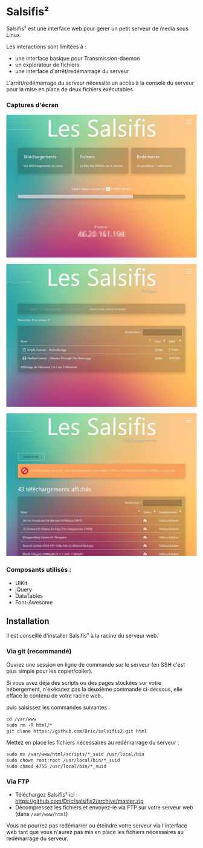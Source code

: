 # Salsifis²

Salsifis² est une interface web pour gérer un petit serveur de media sous Linux.

Les interactions sont limitées à :

- une interface basique pour Transmission-daemon
- un explorateur de fichiers
- une interface d'arrêt/redémarrage du serveur

L'arrêt/redémarrage du serveur nécessite un accès à la console du serveur pour la mise en place de deux fichiers exécutables.

### Captures d'écran

![Accueil](https://raw.githubusercontent.com/Dric/salsifis2/master/img/screenshots/home.jpg "Accueil")

![Fichiers](https://raw.githubusercontent.com/Dric/salsifis2/master/img/screenshots/files.jpg "Explorateur de fichiers")

![Téléchargements](https://raw.githubusercontent.com/Dric/salsifis2/master/img/screenshots/downloads.jpg "Téléchargements")

### Composants utilisés :

- UIKit
- jQuery
- DataTables
- Font-Awesome

## Installation

Il est conseillé d'installer Salsifis² à la racine du serveur web.

### Via git (recommandé)

Ouvrez une session en ligne de commande sur le serveur (en SSH c'est plus simple pour les copier/coller).

Si vous avez déjà des scripts ou des pages stockées sur votre hébergement, n'exécutez pas la deuxième commande ci-dessous, elle efface le contenu de votre racine web.

puis saisissez les commandes suivantes :

    cd /var/www
    sudo rm -R html/*
    git clone https://github.com/Dric/salsifis2.git html

Mettez en place les fichiers nécessaires au redémarrage du serveur :

    sudo mv /var/www/html/scripts/*_suid /usr/local/bin
    sudo chown root:root /usr/local/bin/*_suid
    sudo chmod 4755 /usr/local/bin/*_suid

### Via FTP

- Téléchargez Salsifis² ici : https://github.com/Dric/salsifis2/archive/master.zip
- Décompressez les fichiers et envoyez-le via FTP sur votre serveur web (dans `/var/www/html`)

Vous ne pourrez pas redémarrer ou éteindre votre serveur via l'interface web tant que vous n'aurez pas mis en place les fichiers nécessaires au redémarrage du serveur.

